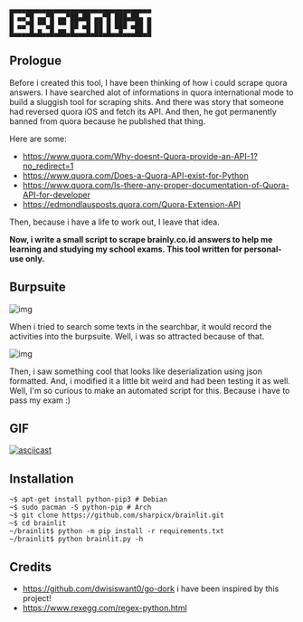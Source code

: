 ```
▄▄▄▄▄▄▄▄▄▄▄▄▄▄▄▄▄▄▄▄▄▄▄▄▄▄▄▄▄▄▄▄▄▄▄
█ ▄▄▀█ ▄▄▀█ ▄▄▀██▄██ ▄▄▀█ ███▄██▄ ▄
█ ▄▄▀█ ▀▀▄█ ▀▀ ██ ▄█ ██ █ ███ ▄██ █
█▄▄▄▄█▄█▄▄█▄██▄█▄▄▄█▄██▄█▄▄█▄▄▄██▄█
```
## Prologue
Before i created this tool, I have been thinking of how i could scrape quora answers. I have searched alot of informations in quora international mode to build a sluggish tool for scraping shits. And there was story that someone had reversed quora iOS and fetch its API. And then, he got permanently banned from quora because he published that thing.

Here are some:
* <https://www.quora.com/Why-doesnt-Quora-provide-an-API-1?no_redirect=1>
* <https://www.quora.com/Does-a-Quora-API-exist-for-Python>
* <https://www.quora.com/Is-there-any-proper-documentation-of-Quora-API-for-developer>
* <https://edmondlausposts.quora.com/Quora-Extension-API>

Then, because i have a life to work out, I leave that idea.


__Now, i write a small script to scrape brainly.co.id answers to help me learning and studying my school exams. This tool written for personal-use only.__

## Burpsuite
![img](https://i.postimg.cc/rpmfG1f6/image.png)

When i tried to search some texts in the searchbar, it would record the activities into the burpsuite. Well, i was so attracted because of that.

![img](https://i.postimg.cc/05M2Whzj/image.png)

Then, i saw something cool that looks like deserialization using json formatted. And, i modified it a little bit weird and had been testing it as well. Well, I'm so curious to make an automated script for this. Because i have to pass my exam :)

## GIF
[![asciicast](https://asciinema.org/a/572540.svg)](https://asciinema.org/a/572540)

## Installation
```
~$ apt-get install python-pip3 # Debian
~$ sudo pacman -S python-pip # Arch
~$ git clone https://github.com/sharpicx/brainlit.git
~$ cd brainlit
~/brainlit$ python -m pip install -r requirements.txt
~/brainlit$ python brainlit.py -h
```

## Credits
- <https://github.com/dwisiswant0/go-dork> i have been inspired by this project!
- <https://www.rexegg.com/regex-python.html> 
